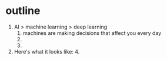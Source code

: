 # outline
1. AI > machine learning > deep learning
	1. machines are making decisions that affect you every day
	2. 
	3. 
2. Here's what it looks like:
	4.



<!--stackedit_data:
eyJoaXN0b3J5IjpbMTI4ODQ0MDY0OSwtMTUzNDk5MDY0NCwyMD
QwMjk3NjIyXX0=
-->